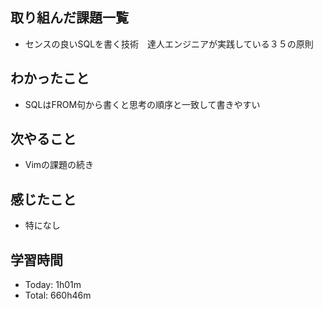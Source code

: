 ## 取り組んだ課題一覧
- センスの良いSQLを書く技術　達人エンジニアが実践している３５の原則
## わかったこと
- SQLはFROM句から書くと思考の順序と一致して書きやすい
## 次やること
- Vimの課題の続き
## 感じたこと
- 特になし
## 学習時間
- Today: 1h01m
- Total: 660h46m
